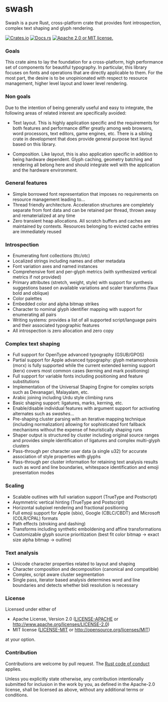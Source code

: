 # swash

Swash is a pure Rust, cross-platform crate that provides font introspection,
complex text shaping and glyph rendering.

[![Crates.io][crates-badge]][crates-url]
[![Docs.rs][docs-badge]][docs-url]
[![Apache 2.0 or MIT license.][license-badge]][license-url]

[crates-badge]: https://img.shields.io/crates/v/swash.svg
[crates-url]: https://crates.io/crates/swash
[docs-badge]: https://docs.rs/swash/badge.svg
[docs-url]: https://docs.rs/swash
[license-badge]: https://img.shields.io/badge/license-Apache--2.0_OR_MIT-blue.svg
[license-url]: #license

### Goals

This crate aims to lay the foundation for a cross-platform, high performance set
of components for beautiful typography. In particular, this library focuses on
fonts and operations that are directly applicable to them. For the most part, the
desire is to be unopinionated with respect to resource management, higher level
layout and lower level rendering.

### Non goals

Due to the intention of being generally useful and easy to integrate, the following
areas of related interest are specifically avoided:

- Text layout. This is highly application specific and the requirements for both
    features and performance differ greatly among web browsers, word processors,
    text editors, game engines, etc. There is a sibling crate in development that
    does provide general purpose text layout based on this library.

- Composition. Like layout, this is also application specific in addition to being
    hardware dependent. Glyph caching, geometry batching and rendering all belong
    here and should integrate well with the application and the hardware environment.

### General features

- Simple borrowed font representation that imposes no requirements on resource
    management leading to...
- Thread friendly architecture. Acceleration structures are completely separate from
    font data and can be retained per thread, thrown away and rematerialized at any
    time
- Zero transient heap allocations. All scratch buffers and caches are maintained by
    contexts. Resources belonging to evicted cache entries are immediately reused

### Introspection

- Enumerating font collections (ttc/otc)
- Localized strings including names and other metadata
- Font variation axes and named instances
- Comprehensive font and per-glyph metrics (with synthesized vertical metrics if not provided)
- Primary attributes (stretch, weight, style) with support for synthesis suggestions
    based on available variations and scaler transforms (faux bold and oblique)
- Color palettes
- Embedded color and alpha bitmap strikes
- Character to nominal glyph identifier mapping with support for enumerating all pairs
- Writing systems: provides a list of all supported script/language pairs
    and their associated typographic features
- All introspection is zero allocation and zero copy

### Complex text shaping

- Full support for OpenType advanced typography (GSUB/GPOS)
- Partial support for Apple advanced typography: glyph metamorphosis (morx) is fully
    supported while the current extended kerning support (kerx) covers most common
    cases (kerning and mark positioning)
- Full support for variable fonts including positioning and feature substitutions
- Implementation of the Universal Shaping Engine for complex scripts such as Devanagari, Malayalam, etc.
- Arabic joining including Urdu style climbing runs
- Basic shaping support: ligatures, marks, kerning, etc.
- Enable/disable individual features with argument support for activating alternates
    such as _swashes_...
- Pre-shaping cluster parsing with an iterative mapping technique (including normalization) allowing for
    sophisticated font fallback mechanisms without the expense of heuristically shaping runs
- Shaper output is structured by cluster including original source ranges and provides simple
    identification of ligatures and complex multi-glyph clusters
- Pass-through per character user data (a single u32) for accurate association of style
    properties with glyphs
- Pass-through per cluster information for retaining text analysis results such as word
    and line boundaries, whitespace identification and emoji presentation modes

### Scaling

- Scalable outlines with full variation support (TrueType and Postscript)
- Asymmetric vertical hinting (TrueType and Postscript)
- Horizontal subpixel rendering and fractional positioning
- Full emoji support for Apple (sbix), Google (CBLC/CBDT) and Microsoft (COLR/CPAL)
    formats
- Path effects (stroking and dashing)
- Transforms including synthetic emboldening and affine transformations
- Customizable glyph source prioritization (best fit color bitmap -> exact size alpha bitmap -> outline)

### Text analysis

- Unicode character properties related to layout and shaping
- Character composition and decomposition (canonical and compatible)
- Complex, script aware cluster segmentation
- Single pass, iterator based analysis determines word and line boundaries
    and detects whether bidi resolution is necessary

### License

Licensed under either of

- Apache License, Version 2.0
   ([LICENSE-APACHE](LICENSE-APACHE) or <http://www.apache.org/licenses/LICENSE-2.0>)
- MIT license
   ([LICENSE-MIT](LICENSE-MIT) or <http://opensource.org/licenses/MIT>)

at your option.

### Contribution

Contributions are welcome by pull request. The [Rust code of conduct] applies.

Unless you explicitly state otherwise, any contribution intentionally submitted
for inclusion in the work by you, as defined in the Apache-2.0 license, shall be
licensed as above, without any additional terms or conditions.

[Rust Code of Conduct]: https://www.rust-lang.org/policies/code-of-conduct

